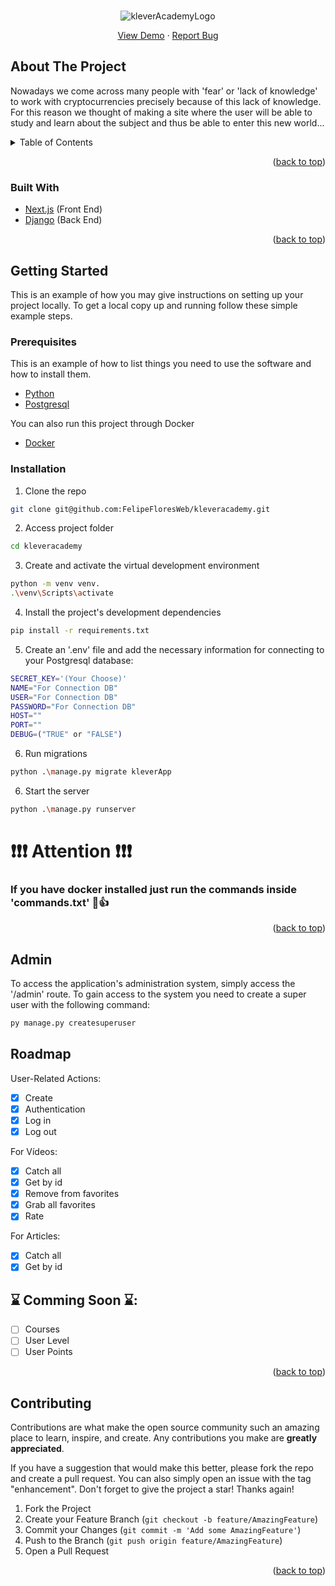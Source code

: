 


<div id="top"></div>
<!--
*** Thanks for checking out the Best-README-Template. If you have a suggestion
*** that would make this better, please fork the repo and create a pull request
*** or simply open an issue with the tag "enhancement".
*** Don't forget to give the project a star!
*** Thanks again! Now go create something AMAZING! :D
-->



<!-- PROJECT SHIELDS -->
<!--
*** I'm using markdown "reference style" links for readability.

<!-- PROJECT LOGO -->
<br />
<div align="center">
  

![kleverAcademyLogo](https://user-images.githubusercontent.com/78596051/176555372-5de3dd88-6cba-499e-bdc5-2d841f9a7060.png)


  <p align="center">
    <a href="https://klever-academy.netlify.app/">View Demo</a>
    ·
    <a href="https://github.com/FelipeFloresWeb/kleveracademy/issues">Report Bug</a>
  </p>
</div>



<!-- ABOUT THE PROJECT -->
## About The Project


Nowadays we come across many people with 'fear' or 'lack of knowledge' to work with cryptocurrencies precisely because of this lack of knowledge. For this reason we thought of making a site where the user will be able to study and learn about the subject and thus be able to enter this new world...


<!-- TABLE OF CONTENTS -->
<details>
  <summary>Table of Contents</summary>
  <ol>
    <li>
      <a href="#about-the-project">About The Project</a>
      <ul>
        <li><a href="#built-with">Built With</a></li>
      </ul>
    </li>
    <li>
      <a href="#getting-started">Getting Started</a>
      <ul>
        <li><a href="#prerequisites">Prerequisites</a></li>
        <li><a href="#installation">Installation</a></li>
        <li><a href="#admin">Admin</a></li>
      </ul>
    </li>
    <li><a href="#roadmap">Roadmap</a></li>
    <li><a href="#contributing">Contributing</a></li>
  </ol>
</details>

<p align="right">(<a href="#top">back to top</a>)</p>



### Built With

* [Next.js](https://nextjs.org/) (Front End)
* [Django](https://www.django-rest-framework.org/) (Back End)

<p align="right">(<a href="#top">back to top</a>)</p>

<!-- GETTING STARTED -->
## Getting Started

This is an example of how you may give instructions on setting up your project locally.
To get a local copy up and running follow these simple example steps.

### Prerequisites

This is an example of how to list things you need to use the software and how to install them.

* [Python](https://www.python.org/downloads/)
* [Postgresql](https://www.postgresql.org/)
<p>You can also run this project through Docker</p>

* [Docker](https://www.docker.com/)

### Installation

1. Clone the repo
 ```sh
 git clone git@github.com:FelipeFloresWeb/kleveracademy.git
 ```

2. Access project folder
 ```sh
 cd kleveracademy
 ```

3. Create and activate the virtual development environment
 ```sh
 python -m venv venv.
 .\venv\Scripts\activate 
 ```

 4. Install the project's development dependencies
 ```sh
 pip install -r requirements.txt
 ```
 
 5. Create an '.env' file and add the necessary information for connecting to your Postgresql database:
 ```sh
 SECRET_KEY='(Your Choose)'
 NAME="For Connection DB"
 USER="For Connection DB"
 PASSWORD="For Connection DB"
 HOST=""
 PORT=""
 DEBUG=("TRUE" or "FALSE")
 ```
 
 6. Run migrations
 ```sh
 python .\manage.py migrate kleverApp
 ```
 
 6. Start the server
 ```sh
 python .\manage.py runserver
 ```
   
# ❗❗❗ Attention ❗❗❗
###  If you have docker installed just run the commands inside 'commands.txt' 🙂👍
 

<p align="right">(<a href="#top">back to top</a>)</p>

<!-- ADMIN -->
## Admin
To access the application's administration system, simply access the '/admin' route.
To gain access to the system you need to create a super user with the following command:

 ```sh
py manage.py createsuperuser
 ```

<!-- ROADMAP -->
## Roadmap

User-Related Actions:
- [x] Create
- [x] Authentication
- [x] Log in
- [x] Log out

For Vídeos:
- [x] Catch all
- [x] Get by id
- [x] Remove from favorites
- [x] Grab all favorites
- [x] Rate

For Articles:
- [x] Catch all
- [x] Get by id

## :hourglass: Comming Soon :hourglass::
- [ ] Courses
- [ ] User Level
- [ ] User Points

<p align="right">(<a href="#top">back to top</a>)</p>



<!-- CONTRIBUTING -->
## Contributing

Contributions are what make the open source community such an amazing place to learn, inspire, and create. Any contributions you make are **greatly appreciated**.

If you have a suggestion that would make this better, please fork the repo and create a pull request. You can also simply open an issue with the tag "enhancement".
Don't forget to give the project a star! Thanks again!

1. Fork the Project
2. Create your Feature Branch (`git checkout -b feature/AmazingFeature`)
3. Commit your Changes (`git commit -m 'Add some AmazingFeature'`)
4. Push to the Branch (`git push origin feature/AmazingFeature`)
5. Open a Pull Request

<p align="right">(<a href="#top">back to top</a>)</p>
